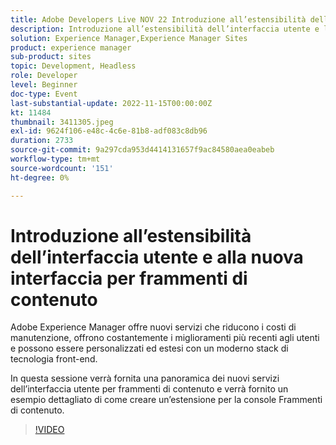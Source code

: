 ```yaml
---
title: Adobe Developers Live NOV 22 Introduzione all’estensibilità dell’interfaccia utente e alla nuova interfaccia utente Frammento di contenuto
description: Introduzione all’estensibilità dell’interfaccia utente e l’Experience Manager UIAdobe per il nuovo frammento di contenuto offre nuovi servizi che riducono i costi di manutenzione, forniscono costantemente agli utenti i miglioramenti più recenti e possono essere personalizzati ed estesi con un moderno stack di tecnologia front-end.In questa sessione verrà fornita una panoramica dei nuovi servizi dell’interfaccia utente per frammenti di contenuto, con un esempio dettagliato di come creare un’estensione per la console Frammenti di contenuto.
solution: Experience Manager,Experience Manager Sites
product: experience manager
sub-product: sites
topic: Development, Headless
role: Developer
level: Beginner
doc-type: Event
last-substantial-update: 2022-11-15T00:00:00Z
kt: 11484
thumbnail: 3411305.jpeg
exl-id: 9624f106-e48c-4c6e-81b8-adf083c8db96
duration: 2733
source-git-commit: 9a297cda953d4414131657f9ac84580aea0eabeb
workflow-type: tm+mt
source-wordcount: '151'
ht-degree: 0%

---
```


# Introduzione all’estensibilità dell’interfaccia utente e alla nuova interfaccia per frammenti di contenuto

Adobe Experience Manager offre nuovi servizi che riducono i costi di manutenzione, offrono costantemente i miglioramenti più recenti agli utenti e possono essere personalizzati ed estesi con un moderno stack di tecnologia front-end.

In questa sessione verrà fornita una panoramica dei nuovi servizi dell’interfaccia utente per frammenti di contenuto e verrà fornito un esempio dettagliato di come creare un’estensione per la console Frammenti di contenuto.

>[!VIDEO](https://video.tv.adobe.com/v/3411305/?quality=12&learn=on)
